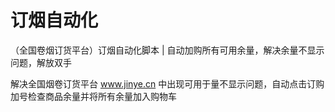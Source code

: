 # 订烟自动化
（全国卷烟订货平台）订烟自动化脚本 | 自动加购所有可用余量，解决余量不显示问题，解放双手

解决全国烟卷订货平台 www.jinye.cn 中出现可用于量不显示问题，自动点击订购加号检查商品余量并将所有余量加入购物车
